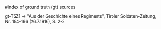 #index of ground truth (gt) sources

gt-TSZ1 -> "Aus der Geschichte eines Regiments", Tiroler Soldaten-Zeitung, Nr. 194-196 (26.7.1916), S. 2-3
